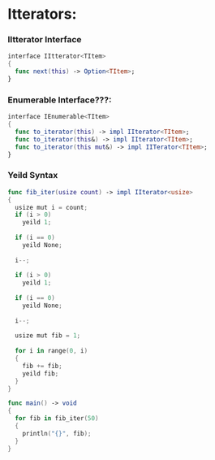 # Itterators:
### IItterator Interface 
```swift
interface IItterator<TItem>
{
  func next(this) -> Option<TItem>;
}
```
### Enumerable Interface???:
```swift
interface IEnumerable<TItem>
{
  func to_iterator(this) -> impl IIterator<TItem>;
  func to_iterator(this&) -> impl IIterator<TItem>;
  func to_iterator(this mut&) -> impl IITerator<TItem>;
}
```

### Yeild Syntax
```swift
func fib_iter(usize count) -> impl IIterator<usize>
{
  usize mut i = count;
  if (i > 0)
    yeild 1;
    
  if (i == 0)
    yeild None;
    
  i--;
  
  if (i > 0)
    yeild 1;
    
  if (i == 0)
    yeild None;
    
  i--;
  
  usize mut fib = 1;
  
  for i in range(0, i)
  {
    fib += fib;
    yeild fib;
  }
}

func main() -> void
{
  for fib in fib_iter(50)
  {
    println("{}", fib);
  }
}
```
